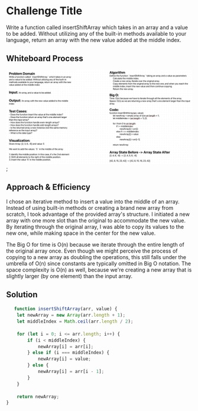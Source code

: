 # Challenge Title

Write a function called insertShiftArray which takes in an array and a value to be added. Without utilizing any of the built-in methods available to your language, return an array with the new value added at the middle index.

## Whiteboard Process
![array insert shift](../assets/arrayInsertShift.png);

## Approach & Efficiency

I chose an iterative method to insert a value into the middle of an array. Instead of using built-in methods or creating a brand new array from scratch, I took advantage of the provided array's structure. I initiated a new array with one more slot than the original to accommodate the new value. By iterating through the original array, I was able to copy its values to the new one, while making space in the center for the new value. 

The Big O for time is O(n) because we iterate through the entire length of the original array once. Even though we might perceive the process of copying to a new array as doubling the operations, this still falls under the umbrella of O(n) since constants are typically omitted in Big O notation. The space complexity is O(n) as well, because we're creating a new array that is slightly larger (by one element) than the input array. 

## Solution


```js
   function insertShiftArray(arr, value) {
    let newArray = new Array(arr.length + 1);
    let middleIndex = Math.ceil(arr.length / 2);

    for (let i = 0; i <= arr.length; i++) {
        if (i < middleIndex) {
            newArray[i] = arr[i];
        } else if (i === middleIndex) {
            newArray[i] = value;
        } else {
            newArray[i] = arr[i - 1];
        }
    }

    return newArray;
}
 
```
